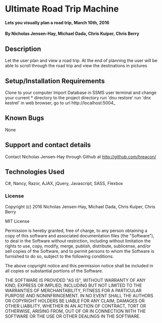 # Ultimate Road Trip Machine

#### Lets you visually plan a road trip, March 10th, 2016

#### By Nicholas Jensen-Hay, Michael Dada, Chris Kuiper, Chris Berry

## Description

Let the user plan and view a road trip. At the end of planning the user will be able to scroll through the road trip and view the destinations in pictures
## Setup/Installation Requirements
Clone to your computer
Import Database in SSMS
user terminal and change your current * directory to the project directory
run 'dnu restore'
run 'dnx kestrel'
in web browser, go to url http://localhost:5004_

## Known Bugs

None

## Support and contact details

Contact Nicholas Jensen-Hay through Github at http://github.com/hreacon/

## Technologies Used

C#, Nancy, Razor, AJAX, jQuery, Javascript, SASS, Flexbox

### License

Copyright (c) 2016 Nicholas Jensen-Hay, Michael Dada, Chris Kuiper, Chris Berry

MIT License

Permission is hereby granted, free of charge, to any person obtaining a copy of this software and associated documentation files (the "Software"), to deal in the Software without restriction, including without limitation the rights to use, copy, modify, merge, publish, distribute, sublicense, and/or sell copies of the Software, and to permit persons to whom the Software is furnished to do so, subject to the following conditions:

The above copyright notice and this permission notice shall be included in all copies or substantial portions of the Software.

THE SOFTWARE IS PROVIDED "AS IS", WITHOUT WARRANTY OF ANY KIND, EXPRESS OR IMPLIED, INCLUDING BUT NOT LIMITED TO THE WARRANTIES OF MERCHANTABILITY, FITNESS FOR A PARTICULAR PURPOSE AND NONINFRINGEMENT. IN NO EVENT SHALL THE AUTHORS OR COPYRIGHT HOLDERS BE LIABLE FOR ANY CLAIM, DAMAGES OR OTHER LIABILITY, WHETHER IN AN ACTION OF CONTRACT, TORT OR OTHERWISE, ARISING FROM, OUT OF OR IN CONNECTION WITH THE SOFTWARE OR THE USE OR OTHER DEALINGS IN THE SOFTWARE.
